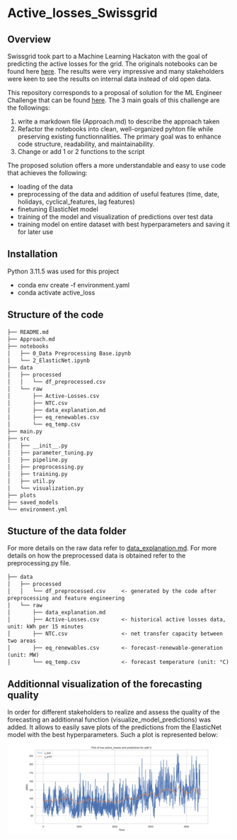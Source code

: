 # Active_losses_Swissgrid

## Overview
Swissgrid took part to a Machine Learning Hackaton with the goal of predicting the active losses for the grid. The originals notebooks can be found here [here](https://github.com/Swissgrid-AG-External/energydatahackdays23/tree/d5f88f3ff117ffcaafd43167e6357f7a5bfbc4a2/group3). The results were very impressive and many stakeholders were keen to see the results on internal data instead of old open data.

This repository corresponds to a proposal of solution for the ML Engineer Challenge that can be found [here](https://github.com/Swissgrid-AG-External/coding_challenges/blob/main/ml_engineer/intern/README.md). The 3 main goals of this challenge are the followings:
1. write a markdown file (Approach.md) to describe the approach taken
2. Refactor the notebooks into clean, well-organized pyhton file while preserving existing functionnalities. The primary goal was to enhance code structure, readability, and maintainability.
3. Change or add 1 or 2 functions to the script

The proposed solution offers a more understandable and easy to use code that achieves the following:
- loading of the data 
- preprocessing of the data and addition of useful features (time, date, holidays, cyclical_features, lag features)
- finetuning ElasticNet model 
- training of the model and visualization of predictions over test data 
- training model on entire dataset with best hyperparameters and saving it for later use

## Installation
Python 3.11.5 was used for this project
- conda env create -f environment.yaml
- conda activate active_loss

## Structure of the code
```
├── README.md
├── Approach.md
├── notebooks
│   ├── 0_Data Preprocessing Base.ipynb
│   └── 2_ElasticNet.ipynb
├── data
│   ├── processed
│   │   └── df_preprocessed.csv
│   └── raw
│       ├── Active-Losses.csv
│       ├── NTC.csv
│       ├── data_explanation.md
│       ├── eq_renewables.csv
│       └── eq_temp.csv
├── main.py
├── src
│   ├── __init__.py
│   ├── parameter_tuning.py
│   ├── pipeline.py
│   ├── preprocessing.py
│   ├── training.py
│   ├── util.py
│   └── visualization.py
├── plots
├── saved_models
└── environment.yml
```

## Stucture of the data folder
For more details on the raw data refer to [data_explanation.md](https://github.com/yanis-trn/Active_losses_Swissgrid/blob/main/data/raw/data_explanation.md). For more details on how the preprocessed data is obtained refer to the preprocessing.py file.
```
├── data
│   ├── processed
│   │   └── df_preprocessed.csv     <- generated by the code after preprocessing and feature engineering 
│   └── raw
│       ├── data_explanation.md     
│       ├── Active-Losses.csv       <- historical active losses data, unit: kWh per 15 minutes
│       ├── NTC.csv                 <- net transfer capacity between two areas
│       ├── eq_renewables.csv       <- forecast-renewable-generation (unit: MW)
│       └── eq_temp.csv             <- forecast temperature (unit: °C)
```

## Additionnal visualization of the forecasting quality
In order for different stakeholders to realize and assess the quality of the forecasting an additionnal function (visualize_model_predictions) was added. It allows to easily save plots of the predictions from the ElasticNet model with the best hyperparameters. Such a plot is represented below:
![Example plot](plots/line_plot_3.png)
